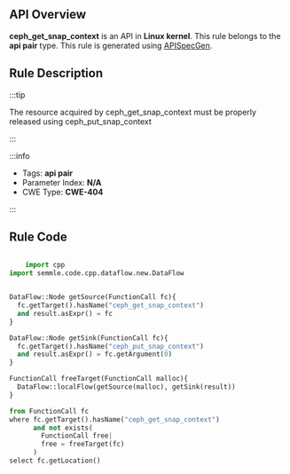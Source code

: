 ---
---


## API Overview
**ceph_get_snap_context** is an API in **Linux kernel**. This rule belongs to the **api pair** type. This rule is generated using [APISpecGen](../../tools/APISpecGen).
## Rule Description

:::tip

The resource acquired by ceph_get_snap_context must be properly released using ceph_put_snap_context

:::

:::info

- Tags: **api pair**
- Parameter Index: **N/A**
- CWE Type: **CWE-404**

:::

## Rule Code
```python

    import cpp
import semmle.code.cpp.dataflow.new.DataFlow


DataFlow::Node getSource(FunctionCall fc){
  fc.getTarget().hasName("ceph_get_snap_context")
  and result.asExpr() = fc
}

DataFlow::Node getSink(FunctionCall fc){
  fc.getTarget().hasName("ceph_put_snap_context")
  and result.asExpr() = fc.getArgument(0)
}

FunctionCall freeTarget(FunctionCall malloc){
  DataFlow::localFlow(getSource(malloc), getSink(result))
}

from FunctionCall fc
where fc.getTarget().hasName("ceph_get_snap_context")
      and not exists(
        FunctionCall free| 
        free = freeTarget(fc)
      )
select fc.getLocation()

    
```